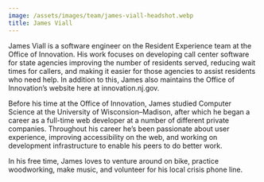 ```yaml
---
image: /assets/images/team/james-viall-headshot.webp
title: James Viall
---
```


James Viall is a software engineer on the Resident Experience team at the Office of Innovation. His work focuses on developing call center software for state agencies improving the number of residents served, reducing wait times for callers, and making it easier for those agencies to assist residents who need help. In addition to this, James also maintains the Office of Innovation’s website here at innovation.nj.gov.

Before his time at the Office of Innovation, James studied Computer Science at the University of Wisconsion–Madison, after which he began a career as a full-time web developer at a number of different private companies. Throughout his career he’s been passionate about user experience, improving accessibility on the web, and working on development infrastructure to enable his peers to do better work.

In his free time, James loves to venture around on bike, practice woodworking, make music, and volunteer for his local crisis phone line.
